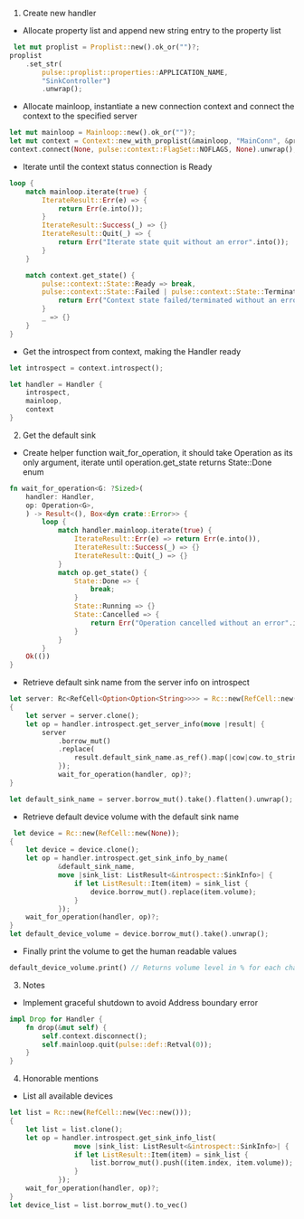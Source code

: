 1. Create new handler
- Allocate property list and append new string entry to the property list

```rust
 let mut proplist = Proplist::new().ok_or("")?;
proplist
	.set_str(
		pulse::proplist::properties::APPLICATION_NAME,
		"SinkController")
		.unwrap();
```

- Allocate mainloop, instantiate a new connection context and connect the context to the specified server

```rust
let mut mainloop = Mainloop::new().ok_or("")?;
let mut context = Context::new_with_proplist(&mainloop, "MainConn", &proplist).unwrap();
context.connect(None, pulse::context::FlagSet::NOFLAGS, None).unwrap();
```

- Iterate until the context status connection is Ready

```rust
loop {
	match mainloop.iterate(true) {
		IterateResult::Err(e) => {
			return Err(e.into());
		}
		IterateResult::Success(_) => {}
		IterateResult::Quit(_) => {
			return Err("Iterate state quit without an error".into());
		}
	}

	match context.get_state() {
		pulse::context::State::Ready => break,
		pulse::context::State::Failed | pulse::context::State::Terminated => {
			return Err("Context state failed/terminated without an error".into());
		}
		_ => {}
	}
}
```

-  Get the introspect from context, making the Handler ready


```rust
let introspect = context.introspect();

let handler = Handler {
	introspect,
	mainloop,
	context
}
```

2. Get the default sink
- Create helper function wait_for_operation, it should take Operation as its only argument, iterate until operation.get_state returns State::Done enum

```rust
fn wait_for_operation<G: ?Sized>(
	handler: Handler,
	op: Operation<G>,
    ) -> Result<(), Box<dyn crate::Error>> {
		loop {
			match handler.mainloop.iterate(true) {
				IterateResult::Err(e) => return Err(e.into()),
                IterateResult::Success(_) => {}
                IterateResult::Quit(_) => {}
            }
            match op.get_state() {
                State::Done => {
                    break;
                }
                State::Running => {}
                State::Cancelled => {
                    return Err("Operation cancelled without an error".into());
                }
            }
        }
    Ok(())
}
```

- Retrieve default sink name from the server info on introspect

```rust
let server: Rc<RefCell<Option<Option<String>>>> = Rc::new(RefCell::new(Some(None)));
{
	let server = server.clone();
    let op = handler.introspect.get_server_info(move |result| {
	    server
            .borrow_mut()         
            .replace(
	            result.default_sink_name.as_ref().map(|cow|cow.to_string()));
            });
            wait_for_operation(handler, op)?;
}

let default_sink_name = server.borrow_mut().take().flatten().unwrap();
```

- Retrieve default device volume with the default sink name

```rust
 let device = Rc::new(RefCell::new(None));
{
	let device = device.clone();
    let op = handler.introspect.get_sink_info_by_name(
			&default_sink_name,
            move |sink_list: ListResult<&introspect::SinkInfo>| {
	            if let ListResult::Item(item) = sink_list {
	                device.borrow_mut().replace(item.volume);
                }
            });
    wait_for_operation(handler, op)?;
}
let default_device_volume = device.borrow_mut().take().unwrap();
```

- Finally print the volume to get the human readable values

```rust
default_device_volume.print() // Returns volume level in % for each channel
```

3. Notes
- Implement graceful shutdown to avoid Address boundary error

```rust
impl Drop for Handler {
    fn drop(&mut self) {
        self.context.disconnect();
        self.mainloop.quit(pulse::def::Retval(0));
    }
}
```

4. Honorable mentions
- List all available devices

```rust
let list = Rc::new(RefCell::new(Vec::new()));
{
	let list = list.clone();
    let op = handler.introspect.get_sink_info_list(
	            move |sink_list: ListResult<&introspect::SinkInfo>| {
                if let ListResult::Item(item) = sink_list {
                    list.borrow_mut().push((item.index, item.volume));
                }
            });
    wait_for_operation(handler, op)?;
}
let device_list = list.borrow_mut().to_vec()
```

